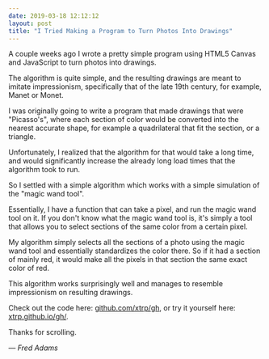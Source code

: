 ```yaml
---
date: 2019-03-18 12:12:12
layout: post
title: "I Tried Making a Program to Turn Photos Into Drawings"
---
```


A couple weeks ago I wrote a pretty simple program using HTML5 Canvas and JavaScript to turn photos into drawings.

The algorithm is quite simple, and the resulting drawings are meant to imitate impressionism, specifically that of the late 19th century, for example, Manet or Monet.

I was originally going to write a program that made drawings that were "Picasso's", where each section of color would be converted into the nearest accurate shape, for example a quadrilateral that fit the section, or a triangle.

Unfortunately, I realized that the algorithm for that would take a long time, and would significantly increase the already long load times that the algorithm took to run.

So I settled with a simple algorithm which works with a simple simulation of the "magic wand tool".

Essentially, I have a function that can take a pixel, and run the magic wand tool on it. If you don't know what the magic wand tool is, it's simply a tool that allows you to select sections of the same color from a certain pixel.

My algorithm simply selects all the sections of a photo using the magic wand tool and essentially standardizes the color there. So if it had a section of mainly red, it would make all the pixels in that section the same exact color of red.

This algorithm works surprisingly well and manages to resemble impressionism on resulting drawings.

Check out the code here: [github.com/xtrp/gh](https://github.com/xtrp/gh), or try it yourself here: [xtrp.github.io/gh/](https://xtrp.github.io/gh/).

Thanks for scrolling.

*&mdash; Fred Adams*